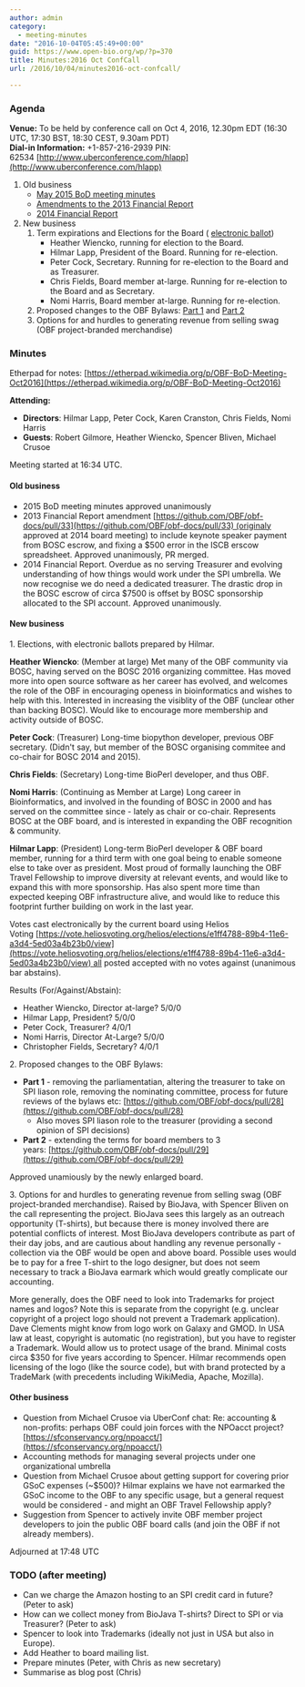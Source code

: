 ```yaml
---
author: admin
category:
  - meeting-minutes
date: "2016-10-04T05:45:49+00:00"
guid: https://www.open-bio.org/wp/?p=370
title: Minutes:2016 Oct ConfCall
url: /2016/10/04/minutes2016-oct-confcall/

---
```

### Agenda

**Venue:** To be held by conference call on Oct 4, 2016, 12.30pm EDT (16:30 UTC, 17:30 BST, 18:30 CEST, 9.30am PDT)   
**Dial-in Information:** +1-857-216-2939 PIN: 62534 [http://www.uberconference.com/hlapp](http://www.uberconference.com/hlapp)

1. Old business
   - [May 2015 BoD meeting minutes](/obf-hugo-test/wiki/Minutes:2015_May_ConfCall)
   - [Amendments to the 2013 Financial Report](https://github.com/OBF/obf-docs/pull/33)
   - [2014 Financial Report](https://github.com/OBF/obf-docs/pull/34)
1. New business
   1. Term expirations and Elections for the Board ( [electronic ballot](https://vote.heliosvoting.org/helios/e/obf-2016))
      - Heather Wiencko, running for election to the Board.
      - Hilmar Lapp, President of the Board. Running for re-election.
      - Peter Cock, Secretary. Running for re-election to the Board and as Treasurer.
      - Chris Fields, Board member at-large. Running for re-election to the Board and as Secretary.
      - Nomi Harris, Board member at-large. Running for re-election.
   1. Proposed changes to the OBF Bylaws: [Part 1](https://github.com/OBF/obf-docs/pull/28) and [Part 2](https://github.com/OBF/obf-docs/pull/29)
   1. Options for and hurdles to generating revenue from selling swag (OBF project-branded merchandise)

### Minutes

Etherpad for notes: [https://etherpad.wikimedia.org/p/OBF-BoD-Meeting-Oct2016](https://etherpad.wikimedia.org/p/OBF-BoD-Meeting-Oct2016)

**Attending:**

- **Directors**: Hilmar Lapp, Peter Cock, Karen Cranston, Chris Fields, Nomi Harris
- **Guests**: Robert Gilmore, Heather Wiencko, Spencer Bliven, Michael Crusoe

Meeting started at 16:34 UTC.

#### Old business

- 2015 BoD meeting minutes approved unanimously
- 2013 Financial Report amendment [https://github.com/OBF/obf-docs/pull/33](https://github.com/OBF/obf-docs/pull/33) (originaly approved at 2014 board meeting) to include keynote speaker payment from BOSC escrow, and fixing a $500 error in the ISCB erscow spreadsheet. Approved unanimously, PR merged.
- 2014 Financial Report. Overdue as no serving Treasurer and evolving understanding of how things would work under the SPI umbrella. We now recognise we do need a dedicated treasurer. The drastic drop in the BOSC escrow of circa $7500 is offset by BOSC sponsorship allocated to the SPI account. Approved unanimously.

#### New business

1\. Elections, with electronic ballots prepared by Hilmar.

**Heather Wiencko**: (Member at large) Met many of the OBF community via BOSC, having served on the BOSC 2016 organizing committee. Has moved more into open source software as her career has evolved, and welcomes the role of the OBF in encouraging openess in bioinformatics and wishes to help with this. Interested in increasing the visiblity of the OBF (unclear other than backing BOSC). Would like to encourage more membership and activity outside of BOSC.

**Peter Cock**: (Treasurer) Long-time biopython developer, previous OBF secretary. (Didn't say, but member of the BOSC organising commitee and co-chair for BOSC 2014 and 2015).

**Chris Fields**: (Secretary) Long-time BioPerl developer, and thus OBF.

**Nomi Harris**: (Continuing as Member at Large) Long career in Bioinformatics, and involved in the founding of BOSC in 2000 and has served on the committee since - lately as chair or co-chair. Represents BOSC at the OBF board, and is interested in expanding the OBF recognition & community.

**Hilmar Lapp**: (President) Long-term BioPerl developer & OBF board member, running for a third term with one goal being to enable someone else to take over as president. Most proud of formally launching the OBF Travel Fellowship to improve diversity at relevant events, and would like to expand this with more sponsorship. Has also spent more time than expected keeping OBF infrastructure alive, and would like to reduce this footprint further building on work in the last year.

Votes cast electronically by the current board using Helios Voting [https://vote.heliosvoting.org/helios/elections/e1ff4788-89b4-11e6-a3d4-5ed03a4b23b0/view](https://vote.heliosvoting.org/helios/elections/e1ff4788-89b4-11e6-a3d4-5ed03a4b23b0/view) all posted accepted with no votes against (unanimous bar abstains).

Results (For/Against/Abstain):

- Heather Wiencko, Director at-large? 5/0/0
- Hilmar Lapp, President? 5/0/0
- Peter Cock, Treasurer? 4/0/1
- Nomi Harris, Director At-Large? 5/0/0
- Christopher Fields, Secretary? 4/0/1

2\. Proposed changes to the OBF Bylaws:

- **Part 1** \- removing the parliamentatian, altering the treasurer to take on SPI liason role, removing the nominating committee, process for future reviews of the bylaws etc: [https://github.com/OBF/obf-docs/pull/28](https://github.com/OBF/obf-docs/pull/28)
  - Also moves SPI liason role to the treasurer (providing a second opinion of SPI decisions)
- **Part 2** \- extending the terms for board members to 3 years: [https://github.com/OBF/obf-docs/pull/29](https://github.com/OBF/obf-docs/pull/29)

Approved unamiously by the newly enlarged board.

3\. Options for and hurdles to generating revenue from selling swag (OBF project-branded merchandise). Raised by BioJava, with Spencer Bliven on the call representing the project. BioJava sees this largely as an outreach opportunity (T-shirts), but because there is money involved there are potential conflicts of interest. Most BioJava developers contribute as part of their day jobs, and are cautious about handling any revenue personally - collection via the OBF would be open and above board. Possible uses would be to pay for a free T-shirt to the logo designer, but does not seem necessary to track a BioJava earmark which would greatly complicate our accounting.

More generally, does the OBF need to look into Trademarks for project names and logos? Note this is separate from the copyright (e.g. unclear copyright of a project logo should not prevent a Trademark application). Dave Clements might know from logo work on Galaxy and GMOD. In USA law at least, copyright is automatic (no registration), but you have to register a Trademark. Would allow us to protect usage of the brand. Minimal costs circa $350 for five years according to Spencer. Hilmar recommends open licensing of the logo (like the source code), but with brand protected by a TradeMark (with precedents including WikiMedia, Apache, Mozilla).

#### Other business

- Question from Michael Crusoe via UberConf chat: Re: accounting & non-profits: perhaps OBF could join forces with the NPOacct project? [https://sfconservancy.org/npoacct/](https://sfconservancy.org/npoacct/)
- Accounting methods for managing several projects under one organizational umbrella
- Question from Michael Crusoe about getting support for covering prior GSoC expenses (~$500)? Hilmar explains we have not earmarked the GSoC income to the OBF to any specific usage, but a general request would be considered - and might an OBF Travel Fellowship apply?
- Suggestion from Spencer to actively invite OBF member project developers to join the public OBF board calls (and join the OBF if not already members).

Adjourned at 17:48 UTC

### TODO (after meeting)

- Can we charge the Amazon hosting to an SPI credit card in future? (Peter to ask)
- How can we collect money from BioJava T-shirts? Direct to SPI or via Treasurer? (Peter to ask)
- Spencer to look into Trademarks (ideally not just in USA but also in Europe).
- Add Heather to board mailing list.
- Prepare minutes (Peter, with Chris as new secretary)
- Summarise as blog post (Chris)

